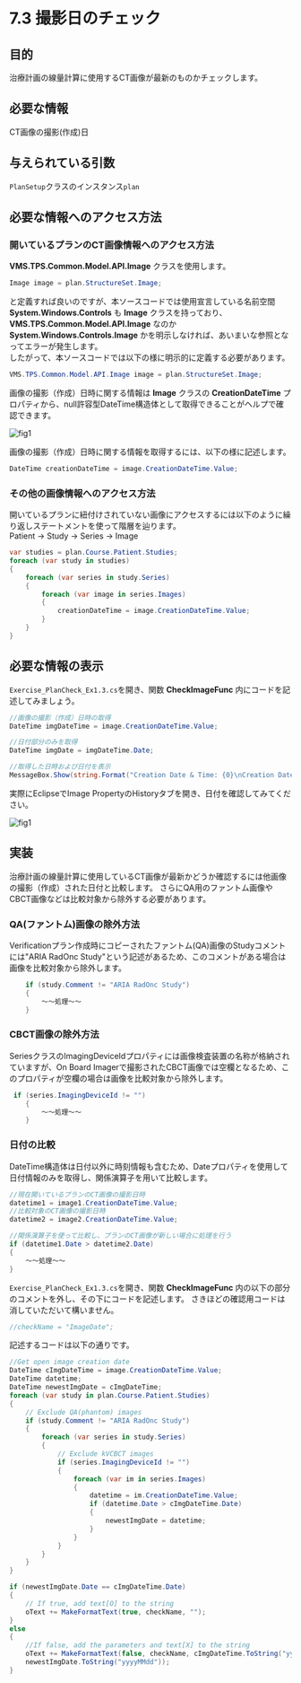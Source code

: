 # 7.3 撮影日のチェック

## 目的

治療計画の線量計算に使用するCT画像が最新のものかチェックします。

## 必要な情報

CT画像の撮影(作成)日

## 与えられている引数

`PlanSetup`クラスのインスタンス`plan`

## 必要な情報へのアクセス方法

### 開いているプランのCT画像情報へのアクセス方法  

**VMS.TPS.Common.Model.API.Image** クラスを使用します。  

```csharp
Image image = plan.StructureSet.Image;
```

と定義すれば良いのですが、本ソースコードでは使用宣言している名前空間 **System.Windows.Controls** も **Image** クラスを持っており、**VMS.TPS.Common.Model.API.Image** なのか **System.Windows.Controls.Image** かを明示しなければ、あいまいな参照となってエラーが発生します。  
したがって、本ソースコードでは以下の様に明示的に定義する必要があります。  

```csharp
VMS.TPS.Common.Model.API.Image image = plan.StructureSet.Image;
```

画像の撮影（作成）日時に関する情報は **Image** クラスの **CreationDateTime** プロパティから、null許容型DateTime構造体として取得できることがヘルプで確認できます。

![fig1](../../img/7_3_2.jpg)

画像の撮影（作成）日時に関する情報を取得するには、以下の様に記述します。

```csharp
DateTime creationDateTime = image.CreationDateTime.Value;
```

### その他の画像情報へのアクセス方法

開いているプランに紐付けされていない画像にアクセスするには以下のように繰り返しステートメントを使って階層を辿ります。  
Patient -> Study -> Series -> Image

```csharp
var studies = plan.Course.Patient.Studies;
foreach (var study in studies)
{
    foreach (var series in study.Series)
    {
        foreach (var image in series.Images)
        {
            creationDateTime = image.CreationDateTime.Value;
        }
    }
}
```

## 必要な情報の表示

`Exercise_PlanCheck_Ex1.3.cs`を開き、関数 **CheckImageFunc** 内にコードを記述してみましょう。

```csharp
//画像の撮影（作成）日時の取得
DateTime imgDateTime = image.CreationDateTime.Value;

//日付部分のみを取得
DateTime imgDate = imgDateTime.Date;

//取得した日時および日付を表示
MessageBox.Show(string.Format("Creation Date & Time: {0}\nCreation Date only: {1}\n", imgDateTime, imgDate));
```

実際にEclipseでImage PropertyのHistoryタブを開き、日付を確認してみてください。

![fig1](../../img/7_3_1.jpg)

## 実装

治療計画の線量計算に使用しているCT画像が最新かどうか確認するには他画像の撮影（作成）された日付と比較します。
さらにQA用のファントム画像やCBCT画像などは比較対象から除外する必要があります。  

### QA(ファントム)画像の除外方法  

Verificationプラン作成時にコピーされたファントム(QA)画像のStudyコメントには"ARIA RadOnc Study"という記述があるため、このコメントがある場合は画像を比較対象から除外します。

```csharp
    if (study.Comment != "ARIA RadOnc Study")
    {
        ～～処理～～
    }
```

### CBCT画像の除外方法  

SeriesクラスのImagingDeviceIdプロパティには画像検査装置の名称が格納されていますが、On Board Imagerで撮影されたCBCT画像では空欄となるため、このプロパティが空欄の場合は画像を比較対象から除外します。

```csharp
 if (series.ImagingDeviceId != "")
    {
        ～～処理～～
    }
```

### 日付の比較  

DateTime構造体は日付以外に時刻情報も含むため、Dateプロパティを使用して日付情報のみを取得し、関係演算子を用いて比較します。

```csharp
//現在開いているプランのCT画像の撮影日時
datetime1 = image1.CreationDateTime.Value;
//比較対象のCT画像の撮影日時
datetime2 = image2.CreationDateTime.Value;

//関係演算子を使って比較し、プランのCT画像が新しい場合に処理を行う
if (datetime1.Date > datetime2.Date)
{
    ～～処理～～
}
```

`Exercise_PlanCheck_Ex1.3.cs`を開き、関数 **CheckImageFunc** 内の以下の部分のコメントを外し、その下にコードを記述します。 さきほどの確認用コードは消していただいて構いません。

```csharp
//checkName = "ImageDate";
```

記述するコードは以下の通りです。

```csharp
//Get open image creation date
DateTime cImgDateTime = image.CreationDateTime.Value;
DateTime datetime;
DateTime newestImgDate = cImgDateTime;
foreach (var study in plan.Course.Patient.Studies)
{
    // Exclude QA(phantom) images
    if (study.Comment != "ARIA RadOnc Study")
    {
        foreach (var series in study.Series)
        {
            // Exclude kVCBCT images
            if (series.ImagingDeviceId != "")
            {
                foreach (var im in series.Images)
                {
                    datetime = im.CreationDateTime.Value;
                    if (datetime.Date > cImgDateTime.Date)
                    {
                        newestImgDate = datetime;
                    }
                }
            }
        }
    }
}

if (newestImgDate.Date == cImgDateTime.Date)
{
    // If true, add text[O] to the string 
    oText += MakeFormatText(true, checkName, "");
}
else
{
    //If false, add the parameters and text[X] to the string
    oText += MakeFormatText(false, checkName, cImgDateTime.ToString("yyyyMMdd") + " --> newest:" +
    newestImgDate.ToString("yyyyMMdd"));
}
```
